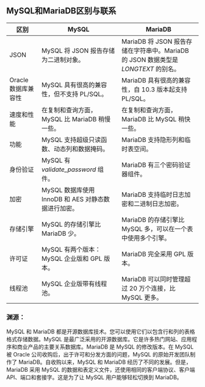 ## MySQL和MariaDB区别与联系

| 区别                | MySQL                                               | MariaDB                                                      |
| ------------------- | --------------------------------------------------- | ------------------------------------------------------------ |
| JSON                | MySQL 将 JSON 报告存储为二进制对象。                | MariaDB 将 JSON 报告存储在字符串中。MariaDB 的 JSON 数据类型是 *LONGTEXT* 的别名。 |
| Oracle 数据库兼容性 | MySQL 具有很高的兼容性，但不支持 PL/SQL。           | MariaDB 具有很高的兼容性，自 10.3 版本起支持 PL/SQL。        |
| 速度和性能          | 在复制和查询方面，MySQL 比 MariaDB 稍慢一些。       | 在复制和查询方面，MariaDB 比 MySQL 稍快一些。                |
| 功能                | MySQL 支持超级只读函数、动态列和数据掩码。          | MariaDB 支持隐形列和临时表空间。                             |
| 身份验证            | MySQL 有 *validate_password* 组件。                 | MariaDB 有三个密码验证器组件。                               |
| 加密                | MySQL 数据库使用 InnoDB 和 AES 对静态数据进行加密。 | MariaDB 支持临时日志加密和二进制日志加密。                   |
| 存储引擎            | MySQL 的存储引擎比 MariaDB 少。                     | MariaDB 的存储引擎比 MySQL 多，可以在一个表中使用多个引擎。  |
| 许可证              | MySQL 有两个版本：MySQL 企业版和 GPL 版本。         | MariaDB 完全采用 GPL 版本。                                  |
| 线程池              | MySQL 企业版带有线程池。                            | MariaDB 可以同时管理超过 20 万个连接，比 MySQL 更多。        |

### 渊源：

MySQL 和 MariaDB 都是开源数据库技术。您可以使用它们以包含行和列的表格格式存储数据。MySQL 是最广泛采用的开源数据库。它是许多热门网站、应用程序和商业产品的主要关系数据库。MariaDB 是 MySQL 的修改版本。在 MySQL 被 Oracle 公司收购后，出于许可和分发方面的问题，MySQL 的原始开发团队制作了 MariaDB。自收购以来，MySQL 和 MariaDB 经历了不同的发展。但是，MariaDB 采用 MySQL 的数据和表定义文件，还使用相同的客户端协议、客户端 API、端口和套接字。这是为了让 MySQL 用户能够轻松切换到 MariaDB。